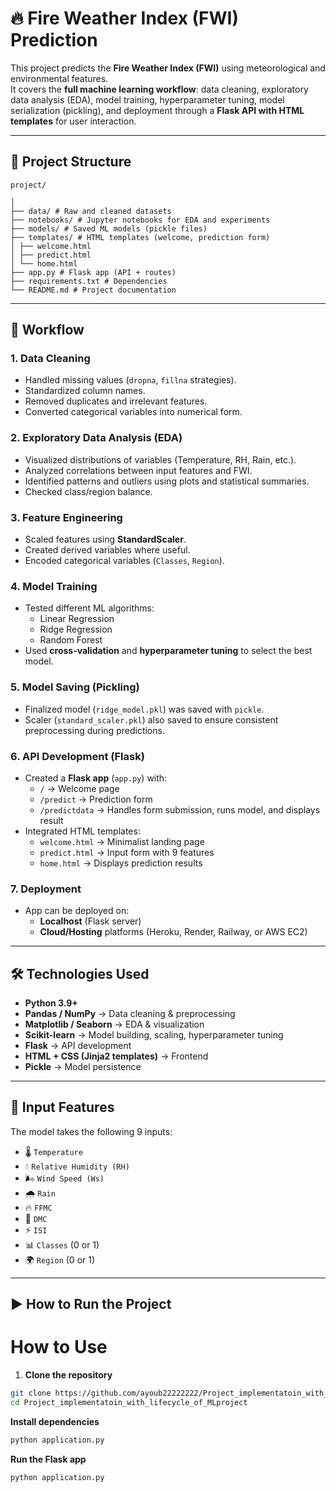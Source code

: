 # 🔥 Fire Weather Index (FWI) Prediction

This project predicts the **Fire Weather Index (FWI)** using meteorological and environmental features.  
It covers the **full machine learning workflow**: data cleaning, exploratory data analysis (EDA), model training, hyperparameter tuning, model serialization (pickling), and deployment through a **Flask API with HTML templates** for user interaction.

---

## 📌 Project Structure
```
project/

│
├── data/ # Raw and cleaned datasets
├── notebooks/ # Jupyter notebooks for EDA and experiments
├── models/ # Saved ML models (pickle files)
├── templates/ # HTML templates (welcome, prediction form)
│ ├── welcome.html
│ ├── predict.html
│ └── home.html
├── app.py # Flask app (API + routes)
├── requirements.txt # Dependencies
└── README.md # Project documentation
```

---

## 🚀 Workflow

### 1. Data Cleaning
- Handled missing values (`dropna`, `fillna` strategies).
- Standardized column names.
- Removed duplicates and irrelevant features.
- Converted categorical variables into numerical form.

### 2. Exploratory Data Analysis (EDA)
- Visualized distributions of variables (Temperature, RH, Rain, etc.).
- Analyzed correlations between input features and FWI.
- Identified patterns and outliers using plots and statistical summaries.
- Checked class/region balance.

### 3. Feature Engineering
- Scaled features using **StandardScaler**.
- Created derived variables where useful.
- Encoded categorical variables (`Classes`, `Region`).

### 4. Model Training
- Tested different ML algorithms:
  - Linear Regression
  - Ridge Regression
  - Random Forest
- Used **cross-validation** and **hyperparameter tuning** to select the best model.

### 5. Model Saving (Pickling)
- Finalized model (`ridge_model.pkl`) was saved with `pickle`.
- Scaler (`standard_scaler.pkl`) also saved to ensure consistent preprocessing during predictions.

### 6. API Development (Flask)
- Created a **Flask app** (`app.py`) with:
  - `/` → Welcome page
  - `/predict` → Prediction form
  - `/predictdata` → Handles form submission, runs model, and displays result
- Integrated HTML templates:
  - `welcome.html` → Minimalist landing page
  - `predict.html` → Input form with 9 features
  - `home.html` → Displays prediction results

### 7. Deployment
- App can be deployed on:
  - **Localhost** (Flask server)
  - **Cloud/Hosting** platforms (Heroku, Render, Railway, or AWS EC2)

---

## 🛠️ Technologies Used
- **Python 3.9+**
- **Pandas / NumPy** → Data cleaning & preprocessing
- **Matplotlib / Seaborn** → EDA & visualization
- **Scikit-learn** → Model building, scaling, hyperparameter tuning
- **Flask** → API development
- **HTML + CSS (Jinja2 templates)** → Frontend
- **Pickle** → Model persistence

---

## 📂 Input Features
The model takes the following 9 inputs:
- 🌡️ `Temperature`
- 💧 `Relative Humidity (RH)`
- 🌬️ `Wind Speed (Ws)`
- 🌧️ `Rain`
- 🔥 `FFMC`
- 🌲 `DMC`
- ⚡ `ISI`
- 📊 `Classes` (0 or 1)
- 🌍 `Region` (0 or 1)

---

## ▶️ How to Run the Project

# How to Use

1. **Clone the repository**
```bash
git clone https://github.com/ayoub22222222/Project_implementatoin_with_lifecycle_of_MLproject.git
cd Project_implementatoin_with_lifecycle_of_MLproject
```

**Install dependencies**
```bash
python application.py
```

**Run the Flask app**
```bash 
python application.py
```
